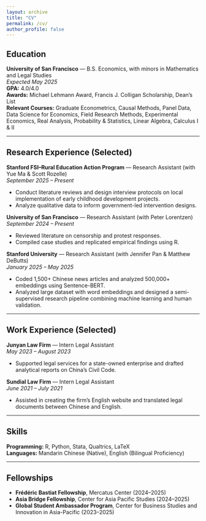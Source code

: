 ```yaml
---
layout: archive
title: "CV"
permalink: /cv/
author_profile: false
---
```


## Education

**University of San Francisco** — B.S. Economics, with minors in Mathematics and Legal Studies  
*Expected May 2025*  
**GPA:** 4.0/4.0  
**Awards:** Michael Lehmann Award, Francis J. Colligan Scholarship, Dean’s List  
**Relevant Courses:** Graduate Econometrics, Causal Methods, Panel Data, Data Science for Economics, Field Research Methods, Experimental Economics, Real Analysis, Probability & Statistics, Linear Algebra, Calculus I & II

---

## Research Experience (Selected)

**Stanford FSI–Rural Education Action Program** — Research Assistant (with Yue Ma & Scott Rozelle)  
*September 2025 – Present*  
- Conduct literature reviews and design interview protocols on local implementation of early childhood development projects. 
- Analyze qualitative data to inform government-led intervention designs.

**University of San Francisco** — Research Assistant (with Peter Lorentzen)  
*September 2024 – Present*  
- Reviewed literature on censorship and protest responses.  
- Compiled case studies and replicated empirical findings using R.

**Stanford University** — Research Assistant (with Jennifer Pan & Matthew DeButts)  
*January 2025 – May 2025*  
- Coded 1,500+ Chinese news articles and analyzed 500,000+ embeddings using Sentence-BERT.  
- Analyzed large dataset with word embeddings and designed a semi-supervised research pipeline combining machine learning and human validation.

---

## Work Experience (Selected)

**Junyan Law Firm** — Intern Legal Assistant  
*May 2023 – August 2023*  
- Supported legal services for a state-owned enterprise and drafted analytical reports on China’s Civil Code.

**Sundial Law Firm** — Intern Legal Assistant  
*June 2021 – July 2021*  
- Assisted in creating the firm’s English website and translated legal documents between Chinese and English.

---

## Skills

**Programming:** R, Python, Stata, Qualtrics, LaTeX  
**Languages:** Mandarin Chinese (Native), English (Bilingual Proficiency)

---

## Fellowships

- **Frédéric Bastiat Fellowship**, Mercatus Center (2024–2025)  
- **Asia Bridge Fellowship**, Center for Asia Pacific Studies (2024–2025)  
- **Global Student Ambassador Program**, Center for Business Studies and Innovation in Asia-Pacific (2023–2025)

